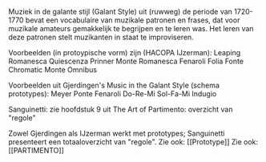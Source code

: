 Muziek in de galante stijl (Galant Style) uit (ruwweg) de periode van 1720-1770 bevat een vocabulaire van muzikale patronen en frases, dat voor muzikale amateurs gemakkelijk te begrijpen en te leren was. Het leren van deze patronen stelt muzikanten in staat te improviseren. 

Voorbeelden (in protoypische vorm) zijn (HACOPA IJzerman):
Leaping Romanesca
Quiescenza
Prinner
Monte Romanesca
Fenaroli
Folia
Fonte
Chromatic Monte
Omnibus

Voorbeelden uit Gjerdingen's Music in the Galant Style (schema prototypes):
Meyer
Ponte
Fenaroli
Do-Re-Mi
Sol-Fa-Mi
Indugio

Sanguinetti:
zie hoofdstuk 9 uit The Art of Partimento: overzicht van "regole"

Zowel Gjerdingen als IJzerman werkt met prototypes; Sanguinetti presenteert een totaaloverzicht van "regole".
Zie ook: [[Prototype]]
Zie ook: [[PARTIMENTO]]